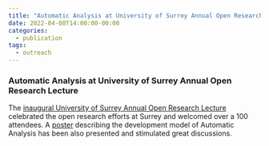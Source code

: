 ```yaml
---
title: "Automatic Analysis at University of Surrey Annual Open Research Lecture"
date: 2022-04-08T14:00:00-00:00
categories:
  - publication
tags:
  - outreach
---
```


### Automatic Analysis at University of Surrey Annual Open Research Lecture ###

The [inaugural University of Surrey Annual Open Research Lecture](https://www.surrey.ac.uk/events/20220408-inaugural-university-surrey-annual-open-research-lecture-post-event-report) celebrated the open research efforts at Surrey and welcomed over a 100 attendees. A [poster](https://www.surrey.ac.uk/sites/default/files/2022-06/automatic-analysis-demonstraion-of-integrated-and-responsive-open-source-development.pdf) describing the development model of Automatic Analysis has been also presented and stimulated great discussions.